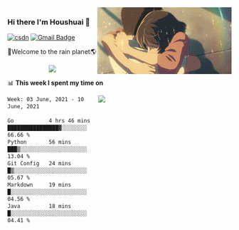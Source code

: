 <img  align='right' height="150" src="https://github.com/LikeRainDay/LikeRainDay/blob/master/pic/img_rain_1.gif?raw=true">



### Hi there I'm Houshuai :lemon:

[![csdn](https://img.shields.io/badge/-csdn-c14438?style=flat-square&logo=c&logoColor=white)](https://blog.csdn.net/qq_15807167)
[![Gmail Badge](https://img.shields.io/badge/-gmail-c14438?style=flat-square&logo=Gmail&logoColor=white&link=mailto:houshuai0816@gmail.com)](mailto:houshuai0816@gmail.com)

🚀Welcome to the rain planet🌎

<center>
<img align='center'  src="https://source.unsplash.com/random/1200x600">
</center>

📊 **This week I spent my time on**

<img align='right'   width="300" src="https://github-readme-stats.vercel.app/api?username=LikeRainDay&show_icons=true&title_color=fff&icon_color=79ff97&text_color=9f9f9f&bg_color=151515">

<!--START_SECTION:waka-->
```text
Week: 03 June, 2021 - 10 June, 2021

Go           4 hrs 46 mins   ████████████████▓░░░░░░░░   66.66 % 
Python       56 mins         ███▒░░░░░░░░░░░░░░░░░░░░░   13.04 % 
Git Config   24 mins         █▒░░░░░░░░░░░░░░░░░░░░░░░   05.67 % 
Markdown     19 mins         █░░░░░░░░░░░░░░░░░░░░░░░░   04.56 % 
Java         18 mins         █░░░░░░░░░░░░░░░░░░░░░░░░   04.41 % 
```
<!--END_SECTION:waka-->
